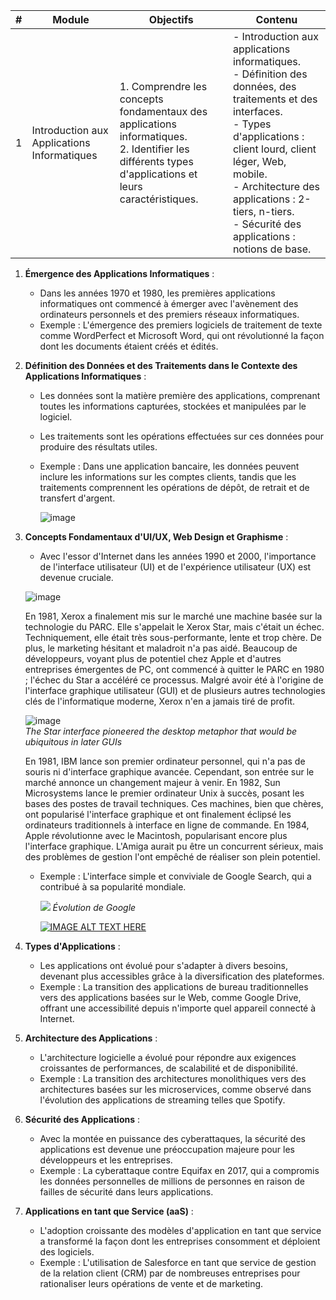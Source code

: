 | # | Module                                      | Objectifs                                                                                                                                                                         | Contenu                                                                                                                                                                                   |
|---|---------------------------------------------|-----------------------------------------------------------------------------------------------------------------------------------------------------------------------------------|-------------------------------------------------------------------------------------------------------------------------------------------------------------------------------------------|
| 1 | Introduction aux Applications Informatiques | 1. Comprendre les concepts fondamentaux des applications informatiques. <br> 2. Identifier les différents types d'applications et leurs caractéristiques.                         | - Introduction aux applications informatiques. <br> - Définition des données, des traitements et des interfaces. <br> - Types d'applications : client lourd, client léger, Web, mobile. <br> - Architecture des applications : 2-tiers, n-tiers. <br> - Sécurité des applications : notions de base. |  
     
1. **Émergence des Applications Informatiques** :
   - Dans les années 1970 et 1980, les premières applications informatiques ont commencé à émerger avec l'avènement des ordinateurs personnels et des premiers réseaux informatiques.
   - Exemple : L'émergence des premiers logiciels de traitement de texte comme WordPerfect et Microsoft Word, qui ont révolutionné la façon dont les documents étaient créés et édités.

2. **Définition des Données et des Traitements dans le Contexte des Applications Informatiques** :
   - Les données sont la matière première des applications, comprenant toutes les informations capturées, stockées et manipulées par le logiciel.
   - Les traitements sont les opérations effectuées sur ces données pour produire des résultats utiles.
   - Exemple : Dans une application bancaire, les données peuvent inclure les informations sur les comptes clients, tandis que les traitements comprennent les opérations de dépôt, de retrait et de transfert d'argent.
  
     ![image](https://github.com/alex22405/M2I-CDA-SCHILTIGHEIM-2024/assets/122653346/ed2832b0-9a3b-4d53-b2da-98d2528e053f)

3. **Concepts Fondamentaux d'UI/UX, Web Design et Graphisme** :
   - Avec l'essor d'Internet dans les années 1990 et 2000, l'importance de l'interface utilisateur (UI) et de l'expérience utilisateur (UX) est devenue cruciale.

   ![image](https://github.com/alex22405/M2I-CDA-SCHILTIGHEIM-2024/assets/122653346/8685b898-9c66-42b4-b5c4-40e554ddd4d4)

   En 1981, Xerox a finalement mis sur le marché une machine basée sur la technologie du PARC. Elle s'appelait le Xerox Star, mais c'était un échec. Techniquement, elle était très sous-performante, lente et trop chère. De plus, le marketing hésitant et maladroit n'a pas aidé. Beaucoup de développeurs, voyant plus de potentiel chez Apple et d'autres entreprises émergentes de PC, ont commencé à quitter le PARC en 1980 ; l'échec du Star a accéléré ce processus. Malgré avoir été à l'origine de l'interface graphique utilisateur (GUI) et de plusieurs autres technologies clés de l'informatique moderne, Xerox n'en a jamais tiré de profit.

     ![image](https://github.com/alex22405/M2I-CDA-SCHILTIGHEIM-2024/assets/122653346/30333dfd-c6f1-454a-a62c-300248219bbb)  
     <em> The Star interface pioneered the desktop metaphor that would be ubiquitous in later GUIs </em>

     En 1981, IBM lance son premier ordinateur personnel, qui n'a pas de souris ni d'interface graphique avancée. Cependant, son entrée sur le marché annonce un changement majeur à venir. En 1982, Sun Microsystems lance le premier ordinateur Unix à succès, posant les bases des postes de travail techniques. Ces machines, bien que chères, ont popularisé l'interface graphique et ont finalement éclipsé les ordinateurs traditionnels à interface en ligne de commande. En 1984, Apple révolutionne avec le Macintosh, popularisant encore plus l'interface graphique. L'Amiga aurait pu être un concurrent sérieux, mais des problèmes de gestion l'ont empêché de réaliser son plein potentiel.

   - Exemple : L'interface simple et conviviale de Google Search, qui a contribué à sa popularité mondiale.  
  
     <img src="https://miro.medium.com/v2/resize:fit:1400/format:webp/1*wnhGJNhODx0ESYFCWUVQaQ.gif">  
     <em> Évolution de Google </em>  

     [![IMAGE ALT TEXT HERE](https://img.youtube.com/vi/g9r1A-NQb8c/0.jpg)](https://www.youtube.com/watch?v=g9r1A-NQb8c)

5. **Types d'Applications** :
   - Les applications ont évolué pour s'adapter à divers besoins, devenant plus accessibles grâce à la diversification des plateformes.
   - Exemple : La transition des applications de bureau traditionnelles vers des applications basées sur le Web, comme Google Drive, offrant une accessibilité depuis n'importe quel appareil connecté à Internet.

6. **Architecture des Applications** :
   - L'architecture logicielle a évolué pour répondre aux exigences croissantes de performances, de scalabilité et de disponibilité.
   - Exemple : La transition des architectures monolithiques vers des architectures basées sur les microservices, comme observé dans l'évolution des applications de streaming telles que Spotify.

7. **Sécurité des Applications** :
   - Avec la montée en puissance des cyberattaques, la sécurité des applications est devenue une préoccupation majeure pour les développeurs et les entreprises.
   - Exemple : La cyberattaque contre Equifax en 2017, qui a compromis les données personnelles de millions de personnes en raison de failles de sécurité dans leurs applications.

8. **Applications en tant que Service (aaS)** :
   - L'adoption croissante des modèles d'application en tant que service a transformé la façon dont les entreprises consomment et déploient des logiciels.
   - Exemple : L'utilisation de Salesforce en tant que service de gestion de la relation client (CRM) par de nombreuses entreprises pour rationaliser leurs opérations de vente et de marketing.
